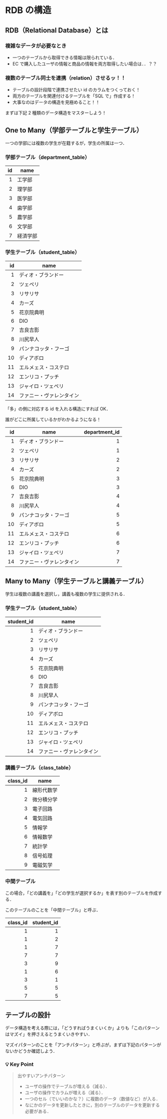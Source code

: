 # RDB の構造

## RDB（Relational Database）とは

### 複雑なデータが必要なとき

- 一つのテーブルから取得できる情報は限られている．
- EC で購入したユーザの情報と商品の情報を両方取得したい場合は．．？？

### 複数のテーブル同士を連携（relation）させるッ！！

- テーブルの設計段階で連携させたい id のカラムをつくっておく！
- 両方のテーブルを関連付けるテーブルを「SQL で」作成する！
- 大事なのはデータの構造を見極めること！！

まずは下記 2 種類のデータ構造をマスターしよう！

## One to Many（学部テーブルと学生テーブル）

一つの学部には複数の学生が在籍するが，学生の所属は一つ．

### 学部テーブル（department_table）

|  id | name     |
| --: | -------- |
|   1 | 工学部   |
|   2 | 理学部   |
|   3 | 医学部   |
|   4 | 歯学部   |
|   5 | 農学部   |
|   6 | 文学部   |
|   7 | 経済学部 |

### 学生テーブル（student_table）

|  id | name                     |
| --: | ------------------------ |
|   1 | ディオ・ブランドー       |
|   2 | ツェペリ                 |
|   3 | リサリサ                 |
|   4 | カーズ                   |
|   5 | 花京院典明               |
|   6 | DIO                      |
|   7 | 吉良吉影                 |
|   8 | 川尻早人                 |
|   9 | パンナコッタ・フーゴ     |
|  10 | ディアボロ               |
|  11 | エルメェス・コステロ     |
|  12 | エンリコ・プッチ         |
|  13 | ジャイロ・ツェペリ       |
|  14 | ファニー・ヴァレンタイン |

「多」の側に対応する id を入れる構造にすれば OK．

誰がどこに所属しているかがわかるようになる！

|  id | name                     | department_id |
| --: | ------------------------ | ------------: |
|   1 | ディオ・ブランドー       |             1 |
|   2 | ツェペリ                 |             1 |
|   3 | リサリサ                 |             2 |
|   4 | カーズ                   |             2 |
|   5 | 花京院典明               |             3 |
|   6 | DIO                      |             3 |
|   7 | 吉良吉影                 |             4 |
|   8 | 川尻早人                 |             4 |
|   9 | パンナコッタ・フーゴ     |             5 |
|  10 | ディアボロ               |             5 |
|  11 | エルメェス・コステロ     |             6 |
|  12 | エンリコ・プッチ         |             6 |
|  13 | ジャイロ・ツェペリ       |             7 |
|  14 | ファニー・ヴァレンタイン |             7 |

## Many to Many（学生テーブルと講義テーブル）

学生は複数の講義を選択し，講義も複数の学生に提供される．

### 学生テーブル（student_table）

| student_id | name                     |
| ---------: | ------------------------ |
|          1 | ディオ・ブランドー       |
|          2 | ツェペリ                 |
|          3 | リサリサ                 |
|          4 | カーズ                   |
|          5 | 花京院典明               |
|          6 | DIO                      |
|          7 | 吉良吉影                 |
|          8 | 川尻早人                 |
|          9 | パンナコッタ・フーゴ     |
|         10 | ディアボロ               |
|         11 | エルメェス・コステロ     |
|         12 | エンリコ・プッチ         |
|         13 | ジャイロ・ツェペリ       |
|         14 | ファニー・ヴァレンタイン |

### 講義テーブル（class_table）

| class_id | name       |
| -------: | ---------- |
|        1 | 線形代数学 |
|        2 | 微分積分学 |
|        3 | 電子回路   |
|        4 | 電気回路   |
|        5 | 情報学     |
|        6 | 情報数学   |
|        7 | 統計学     |
|        8 | 信号処理   |
|        9 | 電磁気学   |

### 中間テーブル

この場合，「どの講義を」「どの学生が選択するか」を表す別のテーブルを作成する．

このテーブルのことを「中間テーブル」と呼ぶ．

| class_id | student_id |
| -------: | ---------: |
|        1 |          1 |
|        1 |          2 |
|        1 |          7 |
|        7 |          7 |
|        3 |          9 |
|        1 |          6 |
|        3 |          1 |
|        5 |          5 |
|        7 |          5 |

## テーブルの設計

データ構造を考える際には，「どうすればうまくいくか」よりも「このパターンはマズイ」を押さえるとうまくいきやすい．

マズイパターンのことを「アンチパターン」と呼ぶが，まずは下記のパターンがないかどうか確認しよう．

### 💡 Key Point

> 出やすいアンチパターン
>
> - ユーザの操作でテーブルが増える（減る）．
> - ユーザの操作でカラムが増える（減る）．
> - 一つのセル（でいいのかな？）に複数のデータ（数値など）が入る．
> - なにかのデータを更新したときに，別のテーブルのデータを更新する必要がある．
